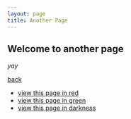 ```yaml
---
layout: page
title: Another Page
---
```


## Welcome to another page

_yay_

[back](./)

- [view this page in red](another-page-in-red)
- [view this page in green](another-page-in-green)
- [view this page in darkness](another-page-in-dark-blue)
